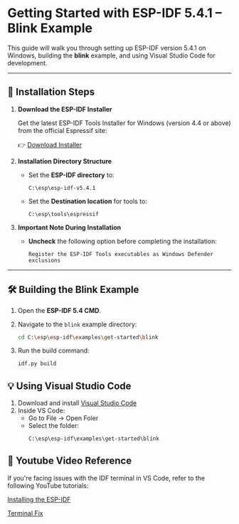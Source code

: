 # Getting Started with ESP-IDF 5.4.1 – Blink Example

This guide will walk you through setting up ESP-IDF version 5.4.1 on Windows, building the **blink** example, and using Visual Studio Code for development.

---

## 🚀 Installation Steps

1. **Download the ESP-IDF Installer**

   Get the latest ESP-IDF Tools Installer for Windows (version 4.4 or above) from the official Espressif site:

   👉 [Download Installer](https://dl.espressif.com/dl/esp-idf/?idf=4.4)

2. **Installation Directory Structure**

   - Set the **ESP-IDF directory** to:
     ```
     C:\esp\esp-idf-v5.4.1
     ```

   - Set the **Destination location** for tools to:
     ```
     C:\esp\tools\espressif
     ```

3. **Important Note During Installation**
   - **Uncheck** the following option before completing the installation:
     ```
     Register the ESP-IDF Tools executables as Windows Defender exclusions
     ```

---

## 🛠 Building the Blink Example

1. Open the **ESP-IDF 5.4 CMD**.

2. Navigate to the `blink` example directory:
   ```bash
   cd C:\esp\esp-idf\examples\get-started\blink
   ```
3. Run the build command:
   ```bash
   idf.py build
   ```

## 💡 Using Visual Studio Code
1. Download and install [Visual Studio Code](https://code.visualstudio.com/)
2. Inside VS Code:
   - Go to File -> Open Foler
   - Select the folder:
     ```bash
     C:\esp\esp-idf\examples\get-started\blink
     ```

## 🧰 Youtube Video Reference
If you're facing issues with the IDF terminal in VS Code, refer to the following YouTube tutorials:

[Installing the ESP-IDF](https://youtu.be/5IuZ-E8Tmhg?feature=shared)

[Terminal Fix](https://youtu.be/N93RvZz6dEc?feature=shared)
   
